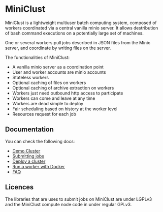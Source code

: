 # MiniClust

MiniClust is a lightweight multiuser batch computing system, composed of workers coordinated via a central vanilla minio server. It allows
destribution of bash command executions on a potentially large set of machines.

One or several workers pull jobs described in JSON files from the Minio server, and coordinate by writing files on the server.

The functionalities of MiniClust:
  - A vanilla minio server as a coordination point
  - User and worker accounts are minio accounts
  - Stateless workers
  - Optional caching of files on workers
  - Optional caching of archive extraction on workers
  - Workers just need outbound http access to participate
  - Workers can come and leave at any time
  - Workers are dead simple to deploy
  - Fair scheduling based on history at the worker level
  - Resources request for each job

## Documentation

You can check the following docs:
- [Demo Cluster](demo/README.md)
- [Submitting jobs](Submit.md)
- [Deploy a cluster](Deploy.md)
- [Run a worker with Docker](https://github.com/openmole/miniclust-worker)
- [FAQ](FAQ.md)

## Licences

The libraries that are uses to submit jobs on MiniClust are under LGPLv3 and the MiniClust compute node code in under regular GPLv3.
